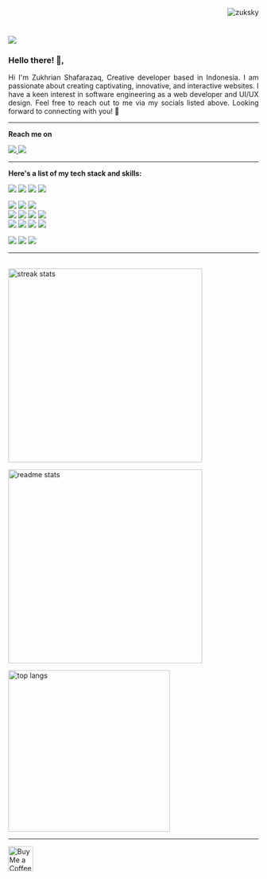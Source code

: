 
<p align="right"> <img src="https://komarev.com/ghpvc/?username=zuksky&label=Stalker%20views&color=059fff&style=flat" alt="zuksky" /> </p>

<h1 align="left">
    <img src="https://readme-typing-svg.herokuapp.com/?font=Righteous&size=35&center=true&vCenter=true&width=500&height=70&duration=4000&lines=Hello!+👋;+Apa+Kabar!;+Bonjour!;+Konichiwa!;+Annyeong!;+Ciao!;+Ni+hao!;+Sawadikap!;+Privet!;+Guten+Tag!;+Habari!;+Henlo!;+Hallo!" />
</h1>

<div align="left" style="text-align: justify;">

### Hello there! 👋,
Hi I'm Zukhrian Shafarazaq, Creative developer based in Indonesia. I am passionate about creating captivating, innovative, and interactive websites. I have a keen interest in software engineering as a web developer and UI/UX design. Feel free to reach out to me via my socials listed above. Looking forward to connecting with you! 🖤
</div>
<hr/>
<p><b>Reach me on</b></p>
<div align="left"> 
  <a href="mailto:zukskyy@gmail.com">
    <img src="https://img.shields.io/badge/Gmail-333333?style=for-the-badge&logo=gmail&logoColor=blue" />
  </a>
  <a href="https://www.zuksky.site/" target="_blank">
     <img src="https://img.shields.io/badge/Portfolio-059fff?style=for-the-badge&logo=todoist&logoColor=white" target="_blank" /> 
  </a>
</div>
<hr/>
<div align="left">
<p><b>Here's a list of my tech stack and skills:</b></p>
<img src="https://img.shields.io/badge/html5-%23E34F26.svg?style=for-the-badge&logo=html5&logoColor=white"/>
<img src="https://img.shields.io/badge/css3-%231572B6.svg?style=for-the-badge&logo=css3&logoColor=white"/>
<img src="https://img.shields.io/badge/javascript-%23323330.svg?style=for-the-badge&logo=javascript&logoColor=%23F7DF1E"/>
<img src="https://img.shields.io/badge/php-%23777BB4.svg?style=for-the-badge&logo=php&logoColor=white"/>
<p></p>
<img src="https://img.shields.io/badge/bootstrap-%238511FA.svg?style=for-the-badge&logo=bootstrap&logoColor=white"/>
<img src="https://img.shields.io/badge/tailwindcss-%2338B2AC.svg?style=for-the-badge&logo=tailwind-css&logoColor=white"/>
<img src="https://img.shields.io/badge/CodeIgniter-%23EF4223.svg?style=for-the-badge&logo=codeIgniter&logoColor=white">
<br>
<img src="https://img.shields.io/badge/laravel-%23FF2D20.svg?style=for-the-badge&logo=laravel&logoColor=white"/>
<img src="https://img.shields.io/badge/react-%2320232a.svg?style=for-the-badge&logo=react&logoColor=%2361DAFB"/>
<img src="https://img.shields.io/badge/Next-black?style=for-the-badge&logo=next.js&logoColor=white"/>
<img src="https://img.shields.io/badge/node.js-6DA55F?style=for-the-badge&logo=node.js&logoColor=white"/>
<br>
<img src="https://img.shields.io/badge/vuejs-%2335495e.svg?style=for-the-badge&logo=vuedotjs&logoColor=%234FC08D"/>
<img src="https://img.shields.io/badge/green%20sock-88CE02?style=for-the-badge&logo=greensock&logoColor=white"/>
<img src="https://img.shields.io/badge/jquery-%230769AD.svg?style=for-the-badge&logo=jquery&logoColor=white"/>
<img src="https://img.shields.io/badge/threejs-black?style=for-the-badge&logo=three.js&logoColor=white"/>
<p></p>
<img src="https://img.shields.io/badge/mysql-4479A1.svg?style=for-the-badge&logo=mysql&logoColor=white"/>
<img src="https://img.shields.io/badge/postgres-%23316192.svg?style=for-the-badge&logo=postgresql&logoColor=white"/>
<img src="https://img.shields.io/badge/firebase-%23039BE5.svg?style=for-the-badge&logo=firebase"/>
</div>
<hr/>

<br>
<div align=left>
  <img width=390 src="https://streak-stats.demolab.com?user=zuksky&count_private=true&theme=react&border_radius=10" alt="streak stats"/>
  <p></p>
  <img width=390 src="https://github-readme-stats.vercel.app/api?username=zuksky&count_private=true&show_icons=true&theme=react&rank_icon=github&border_radius=10" alt="readme stats" />
  <p></p>
  <img width=325 align="center" src="https://github-readme-stats.vercel.app/api/top-langs/?username=zuksky&hide=HTML&langs_count=8&layout=compact&theme=react&border_radius=10&size_weight=0.5&count_weight=0.5&exclude_repo=github-readme-stats" alt="top langs" />
</div>
<P>
<hr/>
<P>
<div align="left">
<a href='https://ko-fi.com/zuksky' target='_blank'><img height='64' style='border:0px;height:50px;' src='https://storage.ko-fi.com/cdn/kofi1.png?v=3' border='0' alt='Buy Me a Coffee at ko-fi.com' /></a>
</div>
<p>


